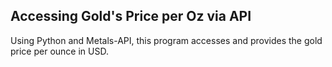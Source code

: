 ## Accessing Gold's Price per Oz via API

Using Python and Metals-API, this program accesses and provides the gold price per ounce in USD. 
